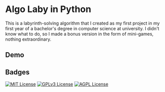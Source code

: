 
# Algo Laby in Python

This is a labyrinth-solving algorithm that I created as my first project in my first year of a bachelor's degree in computer science at university.
I didn't know what to do, so I made a bonus version in the form of mini-games, nothing extraordinary.
## Demo

## Badges

[![MIT License](https://img.shields.io/badge/License-MIT-green.svg)](https://choosealicense.com/licenses/mit/)
[![GPLv3 License](https://img.shields.io/badge/License-GPL%20v3-yellow.svg)](https://opensource.org/licenses/)
[![AGPL License](https://img.shields.io/badge/license-AGPL-blue.svg)](http://www.gnu.org/licenses/agpl-3.0)

